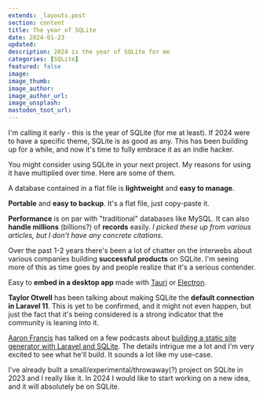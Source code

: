 ```yaml
---
extends: _layouts.post
section: content
title: The year of SQLite
date: 2024-01-23
updated:
description: 2024 is the year of SQLite for me
categories: [SQLite]
featured: false
image: 
image_thumb: 
image_author:
image_author_url:
image_unsplash:
mastodon_toot_url: 
---
```


I'm calling it early - this is the year of SQLite (for me at least). If 2024 were to have a specific theme, SQLite is as good as any. This has been building up for a while, and now it's time to fully embrace it as an indie hacker.

You might consider using SQLite in your next project. My reasons for using it have multiplied over time. Here are some of them.

A database contained in a flat file is **lightweight** and **easy to manage**.

**Portable** and **easy to backup**. It's a flat file, just copy-paste it.

**Performance** is on par with "traditional" databases like MySQL. It can also **handle millions** (billions?) of **records** easily. *I picked these up from various articles, but I don't have any concrete citations*.

Over the past 1-2 years there's been a lot of chatter on the interwebs about various companies building **successful products** on SQLite. I'm seeing more of this as time goes by and people realize that it's a serious contender.

Easy to **embed in a desktop app** made with [Tauri](/categories/Tauri) or [Electron](/categories/Electron).

**Taylor Otwell** has been talking about making SQLite the **default connection in Laravel 11**. This is yet to be confirmed, and it might not even happen, but just the fact that it's being considered is a strong indicator that the community is leaning into it.

[Aaron Francis](https://aaronfrancis.com/) has talked on a few podcasts about [building a static site generator with Laravel and SQLite](https://overengineered.fm/episodes/static-site-generators-personal-websites-w-aaron-francis). The details intrigue me a lot and I'm very excited to see what he'll build. It sounds a lot like my use-case.

I've already built a small/experimental/throwaway(?) project on SQLite in 2023 and I really like it. In 2024 I would like to start working on a new idea, and it will absolutely be on SQLite.